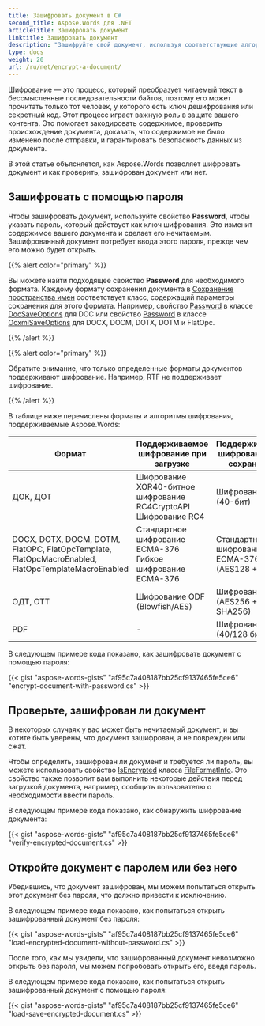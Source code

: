 ```yaml
---
title: Зашифровать документ в C#
second_title: Aspose.Words для .NET
articleTitle: Зашифровать документ
linktitle: Зашифровать документ
description: "Зашифруйте свой документ, используя соответствующие алгоритмы шифрования для определенных форматов документов в C#."
type: docs
weight: 20
url: /ru/net/encrypt-a-document/
---
```


Шифрование — это процесс, который преобразует читаемый текст в бессмысленные последовательности байтов, поэтому его может прочитать только тот человек, у которого есть ключ дешифрования или секретный код. Этот процесс играет важную роль в защите вашего контента. Это помогает закодировать содержимое, проверить происхождение документа, доказать, что содержимое не было изменено после отправки, и гарантировать безопасность данных из документа.

В этой статье объясняется, как Aspose.Words позволяет шифровать документ и как проверить, зашифрован документ или нет.

## Зашифровать с помощью пароля

Чтобы зашифровать документ, используйте свойство **Password**, чтобы указать пароль, который действует как ключ шифрования. Это изменит содержимое вашего документа и сделает его нечитаемым. Зашифрованный документ потребует ввода этого пароля, прежде чем его можно будет открыть.

{{% alert color="primary" %}}

Вы можете найти подходящее свойство **Password** для необходимого формата. Каждому формату сохранения документа в [Сохранение пространства имен](https://reference.aspose.com/words/ru/net/aspose.words.saving/) соответствует класс, содержащий параметры сохранения для этого формата. Например, свойство [Password](https://reference.aspose.com/words/ru/net/aspose.words.saving/docsaveoptions/password/) в классе [DocSaveOptions](https://reference.aspose.com/words/ru/net/aspose.words.saving/docsaveoptions/) для DOC или свойство [Password](https://reference.aspose.com/words/ru/net/aspose.words.saving/ooxmlsaveoptions/password/) в классе [OoxmlSaveOptions](https://reference.aspose.com/words/ru/net/aspose.words.saving/ooxmlsaveoptions/) для DOCX, DOCM, DOTX, DOTM и FlatOpc.

{{% /alert %}}

{{% alert color="primary" %}}

Обратите внимание, что только определенные форматы документов поддерживают шифрование. Например, RTF не поддерживает шифрование.

{{% /alert %}}

В таблице ниже перечислены форматы и алгоритмы шифрования, поддерживаемые Aspose.Words:

| Формат |  Поддерживаемое шифрование при загрузке |  Поддерживаемое шифрование при сохранении |
|  ------------------------------------------------------------  |  -----------------------------------------------------------  |  --------------------------------------------  |
|  ДОК, ДОТ |  Шифрование XOR40-битное шифрование RC4CryptoAPI Шифрование RC4 |  Шифрование RC4 (40-бит) |
|  DOCX, DOTX, DOCM, DOTM, FlatOPC, FlatOpcTemplate, FlatOpcMacroEnabled, FlatOpcTemplateMacroEnabled |  Стандартное шифрование ECMA-376 Гибкое шифрование ECMA-376 |  Стандартное шифрование ECMA-376 (AES128 + SHA1) |
|  ОДТ, ОТТ |  Шифрование ODF (Blowfish/AES) |  Шифрование ODF (AES256 + SHA256) |
|  PDF |  -                                                            |  Шифрование RC4 (40/128 бит) |

В следующем примере кода показано, как зашифровать документ с помощью пароля:

{{< gist "aspose-words-gists" "af95c7a408187bb25cf9137465fe5ce6" "encrypt-document-with-password.cs" >}}

## Проверьте, зашифрован ли документ

В некоторых случаях у вас может быть нечитаемый документ, и вы хотите быть уверены, что документ зашифрован, а не поврежден или сжат.

Чтобы определить, зашифрован ли документ и требуется ли пароль, вы можете использовать свойство [IsEncrypted](https://reference.aspose.com/words/ru/net/aspose.words/fileformatinfo/isencrypted/) класса [FileFormatInfo](https://reference.aspose.com/words/ru/net/aspose.words/fileformatinfo/). Это свойство также позволит вам выполнить некоторые действия перед загрузкой документа, например, сообщить пользователю о необходимости ввести пароль.

В следующем примере кода показано, как обнаружить шифрование документа:

{{< gist "aspose-words-gists" "af95c7a408187bb25cf9137465fe5ce6" "verify-encrypted-document.cs" >}}

## Откройте документ с паролем или без него

Убедившись, что документ зашифрован, мы можем попытаться открыть этот документ без пароля, что должно привести к исключению.

В следующем примере кода показано, как попытаться открыть зашифрованный документ без пароля:

{{< gist "aspose-words-gists" "af95c7a408187bb25cf9137465fe5ce6" "load-encrypted-document-without-password.cs" >}}

После того, как мы увидели, что зашифрованный документ невозможно открыть без пароля, мы можем попробовать открыть его, введя пароль.

В следующем примере кода показано, как попытаться открыть зашифрованный документ с помощью пароля:

{{< gist "aspose-words-gists" "af95c7a408187bb25cf9137465fe5ce6" "load-save-encrypted-document.cs" >}}
